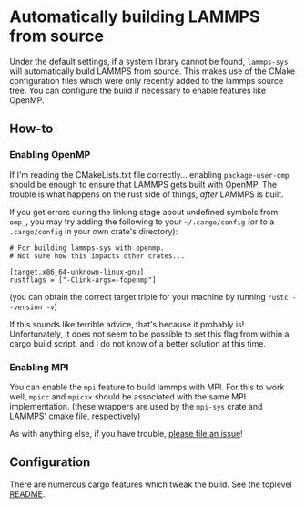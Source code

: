 # Automatically building LAMMPS from source

Under the default settings, if a system library cannot be found, `lammps-sys` will automatically build LAMMPS from source.  This makes use of the CMake configuration files which were only recently added to the lammps source tree.  You can configure the build if necessary to enable features like OpenMP.

## How-to

### Enabling OpenMP

If I'm reading the CMakeLists.txt file correctly... enabling `package-user-omp` should be enough to ensure that LAMMPS gets built with OpenMP.  The trouble is what happens on the rust side of things, *after* LAMMPS is built.

If you get errors during the linking stage about undefined symbols from `omp_`, you may try adding the following to your `~/.cargo/config` (or to a `.cargo/config` in your own crate's directory):

```
# For building lammps-sys with openmp.
# Not sure how this impacts other crates...

[target.x86_64-unknown-linux-gnu]
rustflags = ["-Clink-args=-fopenmp"]
```

(you can obtain the correct target triple for your machine by running `rustc --version -v`)

If this sounds like terrible advice, that's because it probably is!  Unfortunately, it does not seem to be possible to set this flag from within a cargo build script, and I do not know of a better solution at this time.

### Enabling MPI

You can enable the `mpi` feature to build lammps with MPI.  For this to work well, `mpicc` and `mpicxx` should be associated with the same MPI implementation. (these wrappers are used by the `mpi-sys` crate and LAMMPS' cmake file, respectively)

As with anything else, if you have trouble, [please file an issue](https://github.com/ExpHP/lammps-sys/issues)!

## Configuration

There are numerous cargo features which tweak the build.  See the toplevel [README](../README.md).
